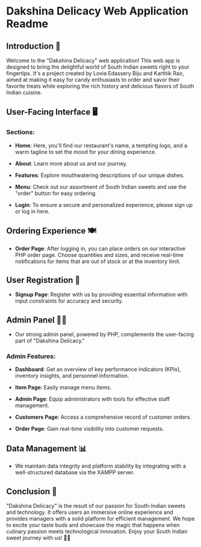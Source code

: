 # Dakshina Delicacy Web Application Readme

## Introduction 🍬

Welcome to the "Dakshina Delicacy" web application! This web app is designed to bring the delightful world of South Indian sweets right to your fingertips. It's a project created by Lovia Edassery Biju and Karthik Rao, aimed at making it easy for candy enthusiasts to order and savor their favorite treats while exploring the rich history and delicious flavors of South Indian cuisine.

## User-Facing Interface 🖥️

### Sections:

- **Home**: Here, you'll find our restaurant's name, a tempting logo, and a warm tagline to set the mood for your dining experience.
  
- **About**: Learn more about us and our journey.
  
- **Features**: Explore mouthwatering descriptions of our unique dishes.
  
- **Menu**: Check out our assortment of South Indian sweets and use the "order" button for easy ordering.
  
- **Login**: To ensure a secure and personalized experience, please sign up or log in here.

## Ordering Experience 🍽️

- **Order Page**: After logging in, you can place orders on our interactive PHP order page. Choose quantities and sizes, and receive real-time notifications for items that are out of stock or at the inventory limit.

## User Registration 📝

- **Signup Page**: Register with us by providing essential information with input constraints for accuracy and security.

## Admin Panel 🧑‍💼

- Our strong admin panel, powered by PHP, complements the user-facing part of "Dakshina Delicacy."

### Admin Features:

- **Dashboard**: Get an overview of key performance indicators (KPIs), inventory insights, and personnel information.

- **Item Page**: Easily manage menu items.

- **Admin Page**: Equip administrators with tools for effective staff management.

- **Customers Page**: Access a comprehensive record of customer orders.

- **Order Page**: Gain real-time visibility into customer requests.

## Data Management 📊

- We maintain data integrity and platform stability by integrating with a well-structured database via the XAMPP server.

## Conclusion 🌟

"Dakshina Delicacy" is the result of our passion for South-Indian sweets and technology. It offers users an immersive online experience and provides managers with a solid platform for efficient management. We hope to excite your taste buds and showcase the magic that happens when culinary passion meets technological innovation. Enjoy your South Indian sweet journey with us! 🎉🍭
